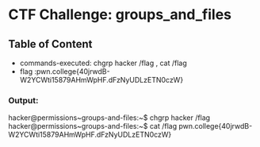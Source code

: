 # CTF Challenge: groups_and_files

## Table of Content

- commands-executed:  chgrp hacker /flag , cat /flag
- flag :pwn.college{40jrwdB-W2YCWti15879AHmWpHF.dFzNyUDLzETN0czW}


### Output:
hacker@permissions~groups-and-files:~$ chgrp hacker /flag
hacker@permissions~groups-and-files:~$ cat /flag
pwn.college{40jrwdB-W2YCWti15879AHmWpHF.dFzNyUDLzETN0czW}

